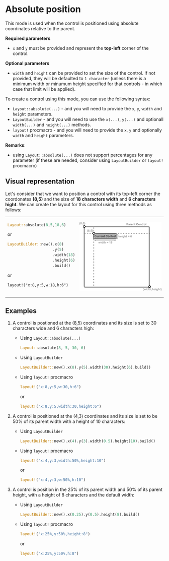 # Absolute position

This mode is used when the control is positioned using absolute coordinates relative to the parent.

**Required parameters**
- `x` and `y` must be provided and represent the **top-left** corner of the control.

**Optional parameters**
- `width` and `height` can be provided to set the size of the control. If not provided, they will be defaulted to `1 character` (unless there is a minimum width or minumum height specified for that controls - in which case that limit will be applied).

To create a control using this mode, you can use the following syntax:
* `Layout::absolute(...)` - and you will need to provide the `x`, `y`, `width` and `height` parameters.
* `LayoutBuilder` - and you will need to use the `x(...)`, `y(...)` and optionall `width(...)` and `height(...)` methods.
* `layout!` procmacro - and you will need to provide the `x`, `y` and optionally `width` and `height` parameters.

**Remarks**:
- using `Layout::absolute(...)` does not support percentages for any parameter (if these are needed, consider using `LayoutBuilder` or `layout!` procmacro)

## Visual representation

Let's consider that we want to position a control with its top-left corner the coordonates **(8,5)** and the size of **18 characters width** and **6 characters hight**. We can create the layout for this control using three methods as follows:


<table>
<tr>
<td style="width:45%; vertical-align:top;">


```rs
Layout::absolute(8,5,18,6)
```
or
```rs
LayoutBuilder::new().x(8)
                    .y(5)
                    .width(18)
                    .height(6)
                    .build()
```
or
```
layout!("x:8,y:5,w:18,h:6")
```

</td>

<td style="width:55%; vertical-align:center;">

![Alt text for image](img/layout_abspos.png)


</td>

</tr>
</table>


## Examples

1. A control is postioned at the (8,5) coordinates and its size is set to 30 characters wide and 6 characters high:
    
    - Using `Layout::absolute(...)`
        ```rs
        Layout::absolute(8, 5, 30, 6)
        ```
    
    - Using `LayoutBuilder`
        ```rs
        LayoutBuilder::new().x(8).y(5).width(30).height(6).build()
        ```
    
    - Using `layout!` procmacro
        ```rs
        layout!("x:8,y:5,w:30,h:6")
        ```
        or
        ```rs
        layout!("x:8,y:5,width:30,height:6")
        ```
2. A control is positioned at the (4,3) coordinates and its size is set to be 50% of its parent width with a height of 10 characters:
    
    - Using `LayoutBuilder`
        ```rs
        LayoutBuilder::new().x(4).y(3).width(0.5).height(10).build()
        ```
    - Using `layout!` procmacro
        ```rs
        layout!("x:4,y:3,width:50%,height:10")
        ```
        or
        ```rs
        layout!("x:4,y:3,w:50%,h:10")
        ```

3. A control is position in the 25% of its parent width and 50% of its parent height, with a height of 8 characters and the default width:

    - Using `LayoutBuilder`
        ```rs
        LayoutBuilder::new().x(0.25).y(0.5).height(8).build()
        ```
    - Using `layout!` procmacro
        ```rs
        layout!("x:25%,y:50%,height:8")
        ```
        or
        ```rs
        layout!("x:25%,y:50%,h:8")
        ```